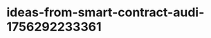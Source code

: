 # ideas-from-smart-contract-audi-1756292233361
```json [ { "title": "AI-Powered Smart Contract Vulnerability Scanner", "description": "أداة تعتمد على الذكاء الاصطناعي لتحليل العقود الذكية واكتشاف الثغرات الأمنية بشكل آلي.", "mvp_plan": "تطوير نموذج أولي يقوم بتحليل عقود ذكية بسيطة باستخدام مكتبة تحليل الشيفرة المصدرية، وتقديم تقرير عن الثغرات المحتملة." }, { "title": "Smart Contract Complian...
